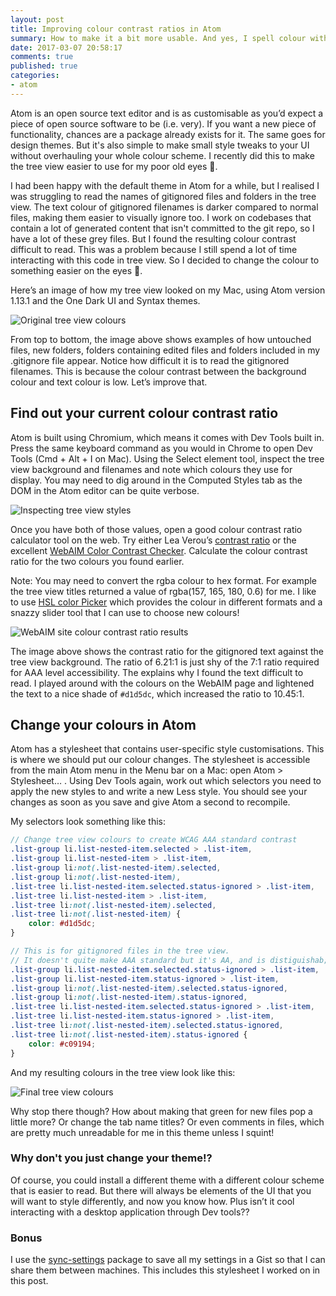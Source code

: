 ```yaml
---
layout: post
title: Improving colour contrast ratios in Atom
summary: How to make it a bit more usable. And yes, I spell colour with the letter "u"! 🇬🇧
date: 2017-03-07 20:58:17
comments: true
published: true
categories:
- atom
---
```


Atom is an open source text editor and is as customisable as you’d expect a piece of open source software to be (i.e. very). If you want a new piece of functionality, chances are a package already exists for it. The same goes for design themes. But it's also simple to make small style tweaks to your UI without overhauling your whole colour scheme. I recently did this to make the tree view easier to use for my poor old eyes 👀.

I had been happy with the default theme in Atom for a while, but I realised I was struggling to read the names of gitignored files and folders in the tree view. The text colour of gitignored filenames is darker compared to normal files, making them easier to visually ignore too. I work on codebases that contain a lot of generated content that isn't committed to the git repo, so I have a lot of these grey files. But I found the resulting colour contrast difficult to read. This was a problem because I still spend a lot of time interacting with this code in tree view. So I decided to change the colour to something easier on the eyes 👀.

Here’s an image of how my tree view looked on my Mac, using Atom version 1.13.1 and the One Dark UI and Syntax themes.

![Original tree view colours](/images/originalTreeView.png)

From top to bottom, the image above shows examples of how untouched files, new folders, folders containing edited files and folders included in my .gitignore file appear. Notice how difficult it is to read the gitignored filenames. This is because the colour contrast between the background colour and text colour is low. Let’s improve that.

## Find out your current colour contrast ratio

Atom is built using Chromium, which means it comes with Dev Tools built in. Press the same keyboard command as you would in Chrome to open Dev Tools (Cmd + Alt + I on Mac). Using the Select element tool, inspect the tree view background and filenames and note which colours they use for display. You may need to dig around in the Computed Styles tab as the DOM in the Atom editor can be quite verbose.

![Inspecting tree view styles](/images/inspectingOriginalTreeView.png)

Once you have both of those values, open a good colour contrast ratio calculator tool on the web. Try either Lea Verou’s [contrast ratio](http://leaverou.github.io/contrast-ratio/) or the excellent [WebAIM Color Contrast Checker](http://webaim.org/resources/contrastchecker/). Calculate the colour contrast ratio for the two colours you found earlier.

Note: You may need to convert the rgba colour to hex format. For example the tree view titles returned a value of rgba(157, 165, 180, 0.6) for me. I like to use [HSL color Picker](http://hslpicker.com/) which provides the colour in different formats and a snazzy slider tool that I can use to choose new colours!

![WebAIM site colour contrast ratio results](/images/WebAimExample.png)

The image above shows the contrast ratio for the gitignored text against the tree view background. The ratio of 6.21:1 is just shy of the 7:1 ratio required for AAA level accessibility. The explains why I found the text difficult to read. I played around with the colours on the WebAIM page and lightened the text to a nice shade of `#d1d5dc`, which increased the ratio to 10.45:1.

## Change your colours in Atom

Atom has a stylesheet that contains user-specific style customisations. This is where we should put our colour changes. The stylesheet is accessible from the main Atom menu in the Menu bar on a Mac: open Atom > Stylesheet… . Using Dev Tools again, work out which selectors you need to apply the new styles to and write a new Less style. You should see your changes as soon as you save and give Atom a second to recompile.

My selectors look something like this:

```scss
// Change tree view colours to create WCAG AAA standard contrast
.list-group li.list-nested-item.selected > .list-item,
.list-group li.list-nested-item > .list-item,
.list-group li:not(.list-nested-item).selected,
.list-group li:not(.list-nested-item),
.list-tree li.list-nested-item.selected.status-ignored > .list-item,
.list-tree li.list-nested-item > .list-item,
.list-tree li:not(.list-nested-item).selected,
.list-tree li:not(.list-nested-item) {
    color: #d1d5dc;
}

// This is for gitignored files in the tree view.
// It doesn't quite make AAA standard but it's AA, and is distiguishab;e from the non-gitignored files
.list-group li.list-nested-item.selected.status-ignored > .list-item,
.list-group li.list-nested-item.status-ignored > .list-item,
.list-group li:not(.list-nested-item).selected.status-ignored,
.list-group li:not(.list-nested-item).status-ignored,
.list-tree li.list-nested-item.selected.status-ignored > .list-item,
.list-tree li.list-nested-item.status-ignored > .list-item,
.list-tree li:not(.list-nested-item).selected.status-ignored,
.list-tree li:not(.list-nested-item).status-ignored {
    color: #c09194;
}
```

And my resulting colours in the tree view look like this:

![Final tree view colours](/images/finalTreeView.png)

Why stop there though? How about making that green for new files pop a little more? Or change the tab name titles? Or even comments in files, which are pretty much unreadable for me in this theme unless I squint!


### Why don't you just change your theme!?

Of course, you could install a different theme with a different colour scheme that is easier to read. But there will always be elements of the UI  that you will want to style differently, and now you know how. Plus isn’t it cool interacting with a desktop application through Dev tools??

### Bonus

I use the [sync-settings](https://atom.io/packages/sync-settings) package to save all my settings in a Gist so that I can share them between machines. This includes this stylesheet I worked on in this post.
